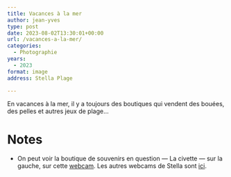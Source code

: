 ```yaml
---
title: Vacances à la mer
author: jean-yves
type: post
date: 2023-08-02T13:30:01+00:00
url: /vacances-a-la-mer/
categories:
  - Photographie
years:
  - 2023
format: image
address: Stella Plage

---
```

En vacances à la mer, il y a toujours des boutiques qui vendent des bouées, des pelles et autres jeux de plage…

# Notes

- On peut voir la boutique de souvenirs en question — La civette — sur la gauche, sur cette [webcam](http://pv.viewsurf.com/734/Stella-Plage-Ville?i=NDAyMjp1bmRlZmluZWQ). Les autres webcams de Stella sont [ici](https://cucq.fr/la-webcam-du-centre-ville-est-de-nouveau-en-fonction/).
